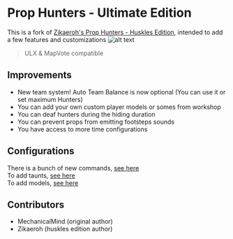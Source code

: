 # Prop Hunters - Ultimate Edition
This is a fork of [Zikaeroh's Prop Hunters - Huskles Edition](https://github.com/zikaeroh/husklesph), intended to add a few features and customizations
![alt text](https://github.com/DataNext27/ultimateph/blob/652c8b334baabaed13d9cc7680aad64678b2aacb/gamemodes/ultimateph/logo.png)

>ULX & MapVote compatible</br>

## Improvements

- New team system! Auto Team Balance is now optional (You can use it or set maximum Hunters)
- You can add your own custom player models or somes from workshop
- You can deaf hunters during the hiding duration
- You can prevent props from emitting footsteps sounds
- You have access to more time configurations

## Configurations

There is a bunch of new commands, [see here](https://github.com/DataNext27/ultimateph/wiki/Commands) </br>
To add taunts, [see here](https://github.com/DataNext27/ultimateph/wiki/Taunts) </br>
To add models, [see here](https://github.com/DataNext27/ultimateph/wiki/Models)

## Contributors

-   MechanicalMind (original author)
-   Zikaeroh (huskles edition author)
